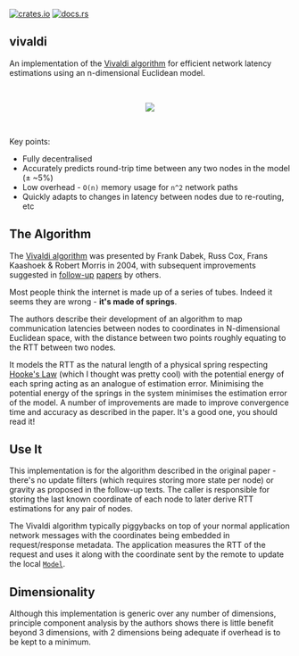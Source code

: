 [![crates.io](https://img.shields.io/crates/v/vivaldi.svg)](https://crates.io/crates/vivaldi)
[![docs.rs](https://docs.rs/vivaldi/badge.svg)](https://docs.rs/vivaldi)

## vivaldi

An implementation of the [Vivaldi algorithm] for efficient network latency
estimations using an n-dimensional Euclidean model.

<br />
<p align="center">
	<img src="https://iab-assets.s3-eu-west-1.amazonaws.com/vivaldi.gif">
</p>
<br />

Key points:
* Fully decentralised
* Accurately predicts round-trip time between any two nodes in the model (± ~5%)
* Low overhead - `O(n)` memory usage for `n^2` network paths
* Quickly adapts to changes in latency between nodes due to re-routing, etc

## The Algorithm

The [Vivaldi algorithm] was presented by Frank Dabek, Russ Cox, Frans Kaashoek &
Robert Morris in 2004, with subsequent improvements suggested in [follow-up]
[papers] by others. 

Most people think the internet is made up of a series of tubes. Indeed it seems
they are wrong - **it's made of springs**.

The authors describe their development of an algorithm to map communication
latencies between nodes to coordinates in N-dimensional Euclidean space, with
the distance between two points roughly equating to the RTT between two nodes.

It models the RTT as the natural length of a physical spring respecting [Hooke's
Law] (which I thought was pretty cool) with the potential energy of each spring
acting as an analogue of estimation error. Minimising the potential energy of
the springs in the system minimises the estimation error of the model. A number
of improvements are made to improve convergence time and accuracy as described
in the paper. It's a good one, you should read it!

## Use It

This implementation is for the algorithm described in the original paper -
there's no update filters (which requires storing more state per node) or
gravity as proposed in the follow-up texts. The caller is responsible for
storing the last known coordinate of each node to later derive RTT estimations
for any pair of nodes.

The Vivaldi algorithm typically piggybacks on top of your normal application
network messages with the coordinates being embedded in request/response
metadata. The application measures the RTT of the request and uses it along with
the coordinate sent by the remote to update the local [`Model`].

## Dimensionality

Although this implementation is generic over any number of dimensions, principle
component analysis by the authors shows there is little benefit beyond 3
dimensions, with 2 dimensions being adequate if overhead is to be kept to a
minimum.

[follow-up]:
https://www.usenix.org/legacy/events/nsdi07/tech/full_papers/ledlie/ledlie_html/index_save.html
[papers]:
https://domino.research.ibm.com/library/cyberdig.nsf/papers/492D147FCCEA752C8525768F00535D8A
[Hooke's Law]: https://en.wikipedia.org/wiki/Hooke%27s_law
[Vivaldi algorithm]: https://pdos.csail.mit.edu/papers/vivaldi:sigcomm/paper.pdf
[`Model`]: (crate::model::Model)